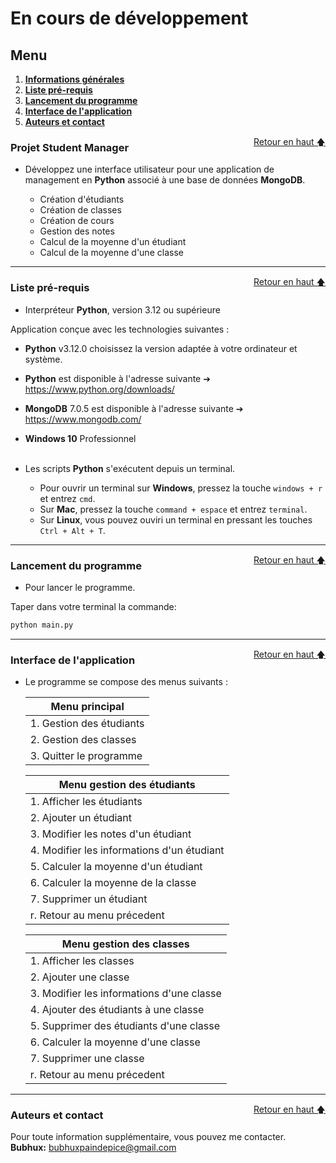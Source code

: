 
# En cours de développement

<div id="top"></div>

## Menu   

1. **[Informations générales](#informations-générales)**   
2. **[Liste pré-requis](#liste-pre-requis)**   
3. **[Lancement du programme](#lancement-du-programme)**   
4. **[Interface de l'application](#interface-application)**   
5. **[Auteurs et contact](#auteur-contact)**   

<div id="informations-générale"></div>
<a href="#top" style="float: right;">Retour en haut 🡅</a>

### Projet Student Manager

- Développez une interface utilisateur pour une application de management en **Python** associé à une base de données **MongoDB**.   

    - Création d'étudiants
    - Création de classes
    - Création de cours
    - Gestion des notes
    - Calcul de la moyenne d'un étudiant
    - Calcul de la moyenne d'une classe

--------------------------------------------------------------------------------------------------------------------------------

<div id="liste-pre-requis"></div>
<a href="#top" style="float: right;">Retour en haut 🡅</a>

### Liste pré-requis   

- Interpréteur **Python**, version 3.12 ou supérieure   

Application conçue avec les technologies suivantes :   
- **Python** v3.12.0 choisissez la version adaptée à votre ordinateur et système.   
- **Python** est disponible à l'adresse suivante ➔ https://www.python.org/downloads/   
- **MongoDB** 7.0.5 est disponible à l'adresse suivante ➔ https://www.mongodb.com/
- **Windows 10** Professionnel   
  &nbsp;   

- Les scripts **Python** s'exécutent depuis un terminal.   
  - Pour ouvrir un terminal sur **Windows**, pressez la touche ``windows + r`` et entrez ``cmd``.   
  - Sur **Mac**, pressez la touche ``command + espace`` et entrez ``terminal``.   
  - Sur **Linux**, vous pouvez ouviri un terminal en pressant les touches ``Ctrl + Alt + T``.   

--------------------------------------------------------------------------------------------------------------------------------

<div id="lancement-du-programme"></div>
<a href="#top" style="float: right;">Retour en haut 🡅</a>

### Lancement du programme   

- Pour lancer le programme.   

Taper dans votre terminal la commande:   

```bash
python main.py
```   

--------------------------------------------------------------------------------------------------------------------------------

<div id="interface-application"></div>
<a href="#top" style="float: right;">Retour en haut 🡅</a>

### Interface de l'application   

- Le programme se compose des menus suivants :   

    |      Menu principal       |
    |---------------------------|
    | 1. Gestion des étudiants  |
    | 2. Gestion des classes    |
    | 3. Quitter le programme   |


    |      Menu gestion des étudiants            |
    |--------------------------------------------|
    | 1. Afficher les étudiants                  |
    | 2. Ajouter un étudiant                     |
    | 3. Modifier les notes d'un étudiant        |
    | 4. Modifier les informations d'un étudiant |
    | 5. Calculer la moyenne d'un étudiant       |
    | 6. Calculer la moyenne de la classe        |
    | 7. Supprimer un étudiant                   |
    | r. Retour au menu précedent                |


    |       Menu gestion des classes             |
    |--------------------------------------------|
    | 1. Afficher les classes                    |
    | 2. Ajouter une classe                      |
    | 3. Modifier les informations d'une classe  |
    | 4. Ajouter des étudiants à une classe      |
    | 5. Supprimer des étudiants d'une classe    |
    | 6. Calculer la moyenne d'une classe        |
    | 7. Supprimer une classe                    |
    | r. Retour au menu précedent                |


--------------------------------------------------------------------------------------------------------------------------------

<div id="auteur-contact"></div>
<a href="#top" style="float: right;">Retour en haut 🡅</a>

### Auteurs et contact   

Pour toute information supplémentaire, vous pouvez me contacter.   
**Bubhux:** bubhuxpaindepice@gmail.com   
